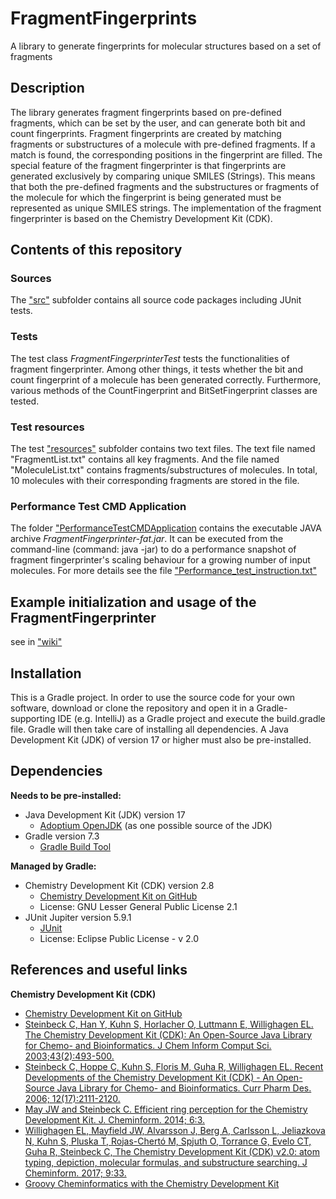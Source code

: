 # FragmentFingerprints
A library to generate fingerprints for molecular structures based on a set of fragments

## Description
The library generates fragment fingerprints based on pre-defined fragments, 
which can be set by the user, and can generate both bit and count fingerprints. 
Fragment fingerprints are created by matching fragments or substructures of a 
molecule with pre-defined fragments. If a match is found, the corresponding positions 
in the fingerprint are filled. The special feature of the fragment fingerprinter is that fingerprints 
are generated exclusively by comparing unique SMILES (Strings). This means that both the pre-defined fragments and 
the substructures or fragments of the molecule for which the fingerprint is 
being generated must be represented as unique SMILES strings. The implementation of the fragment fingerprinter is based on
the Chemistry Development Kit (CDK).

## Contents of this repository
### Sources
The <a href="https://github.com/JonasSchaub/FragmentFingerprints/tree/main/src">"src"</a> subfolder contains
all source code packages including JUnit tests.

### Tests
The test class <i>FragmentFingerprinterTest</i> tests the functionalities of fragment fingerprinter.
Among other things, it tests whether the bit and count fingerprint of a molecule has been generated 
correctly. Furthermore, various methods of the CountFingerprint and 
BitSetFingerprint classes are tested.

### Test resources
The test <a href="https://github.com/JonasSchaub/FragmentFingerprints/tree/FragmentFingerprint/src/test/resources/de/unijena/cheminf/fragment/fingerprint">"resources"</a> subfolder
contains two text files. The text file named "FragmentList.txt" contains all key fragments. And the file 
named "MoleculeList.txt" contains fragments/substructures of molecules. 
In total, 10 molecules with their corresponding fragments are stored in the file.

### Performance Test CMD Application
The folder <a href="https://github.com/JonasSchaub/FragmentFingerprints/tree/FragmentFingerprint/PerformanceTestCMDApplication">"PerformanceTestCMDApplication</a>
contains the executable JAVA archive <i>FragmentFingerprinter-fat.jar</i>.
It can be executed from the command-line (command: java -jar) to do a performance snapshot of fragment fingerprinter's scaling behaviour for
a growing number of input molecules.
For more details see the file <a href="https://github.com/JonasSchaub/FragmentFingerprints/blob/FragmentFingerprint/PerformanceTestCMDApplication/Performance_test_instruction.txt">"Performance_test_instruction.txt"</a>

## Example initialization and usage of the FragmentFingerprinter
see in <a href="https://github.com/JonasSchaub/FragmentFingerprints/wiki">"wiki"</a>

## Installation
This is a Gradle project. In order to use the source code for your own software, download or clone the repository and 
open it in a Gradle-supporting IDE (e.g. IntelliJ) as a Gradle project and execute the build.gradle file. 
Gradle will then take care of installing all dependencies. A Java Development Kit (JDK) of version 17 or higher must also
be pre-installed.

## Dependencies
**Needs to be pre-installed:**
* Java Development Kit (JDK) version 17
  * [Adoptium OpenJDK](https://adoptium.net) (as one possible source of the JDK)
* Gradle version 7.3
  * [Gradle Build Tool](https://gradle.org)

**Managed by Gradle:**
* Chemistry Development Kit (CDK) version 2.8
  * [Chemistry Development Kit on GitHub](https://cdk.github.io/)
  * License: GNU Lesser General Public License 2.1
* JUnit Jupiter version 5.9.1
  * [JUnit ](https://junit.org/junit5/)
  * License: Eclipse Public License - v 2.0

## References and useful links
**Chemistry Development Kit (CDK)**
* [Chemistry Development Kit on GitHub](https://cdk.github.io/)
* [Steinbeck C, Han Y, Kuhn S, Horlacher O, Luttmann E, Willighagen EL. The Chemistry Development Kit (CDK): An Open-Source Java Library for Chemo- and Bioinformatics. J Chem Inform Comput Sci. 2003;43(2):493-500.](https://dx.doi.org/10.1021%2Fci025584y)
* [Steinbeck C, Hoppe C, Kuhn S, Floris M, Guha R, Willighagen EL. Recent Developments of the Chemistry Development Kit (CDK) - An Open-Source Java Library for Chemo- and Bioinformatics. Curr Pharm Des. 2006; 12(17):2111-2120.](https://doi.org/10.2174/138161206777585274)
* [May JW and Steinbeck C. Efficient ring perception for the Chemistry Development Kit. J. Cheminform. 2014; 6:3.](https://dx.doi.org/10.1186%2F1758-2946-6-3)
* [Willighagen EL, Mayfield JW, Alvarsson J, Berg A, Carlsson L, Jeliazkova N, Kuhn S, Pluska T, Rojas-Chertó M, Spjuth O, Torrance G, Evelo CT, Guha R, Steinbeck C, The Chemistry Development Kit (CDK) v2.0: atom typing, depiction, molecular formulas, and substructure searching. J Cheminform. 2017; 9:33.](https://doi.org/10.1186/s13321-017-0220-4)
* [Groovy Cheminformatics with the Chemistry Development Kit](https://github.com/egonw/cdkbook)


